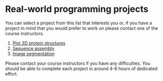 # Real-world programming projects

You can select a project from this list that interests you or, if you have a project in mind that you
would prefer to work on please contact one of the course instructors.

1. [Plot 3D protein structures](https://github.com/vibbits/gentle-hands-on-python/blob/master/projects/3d_protein_structure.ipynb)
2. [Sequence assembly](https://github.com/vibbits/gentle-hands-on-python/blob/master/projects/sequence_assembly.ipynb)
3. [Image segmentation](https://github.com/vibbits/gentle-hands-on-python/blob/master/projects/image_segmentation.ipynb)

Please contact your course instructors if you have any difficulties. You should be able to complete
each project in around 4-6 hours of dedicated effort.
